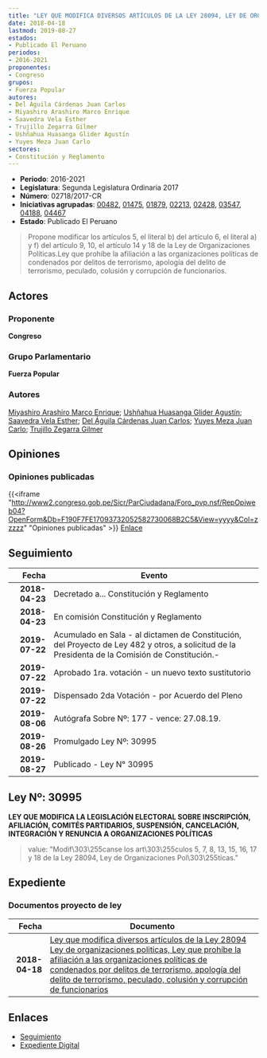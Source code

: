 ```yaml
---
title: "LEY QUE MODIFICA DIVERSOS ARTÍCULOS DE LA LEY 28094, LEY DE ORGANIZACIONES POLÍTICAS, LEY QUE PROHIBE LA AFILIACIÓN A LAS ORGANIZACIONES POLÍTICAS DE CONDENADOS POR DELITOS DE TERRORISMO, APOLOGÍA DEL DELITO DE TERRORISMO, PECULADO, COLUSIÓN Y CORRUPCIÓN DE FUNCIONARIOS Y OTROS"
date: 2018-04-18
lastmod: 2019-08-27
estados:
- Publicado El Peruano
periodos:
- 2016-2021
proponentes:
- Congreso
grupos:
- Fuerza Popular
autores:
- Del Águila Cárdenas Juan Carlos
- Miyashiro Arashiro Marco Enrique
- Saavedra Vela Esther
- Trujillo Zegarra Gilmer
- Ushñahua Huasanga Glider Agustín
- Yuyes Meza Juan Carlo
sectores:
- Constitución y Reglamento
---
```

- **Periodo**: 2016-2021
- **Legislatura**: Segunda Legislatura Ordinaria 2017
- **Número**: 02718/2017-CR
- **Iniciativas agrupadas**: [00482](../../00400/00482), [01475](../../01400/01475), [01879](../../01800/01879), [02213](../../02200/02213), [02428](../../02400/02428), [03547](../../03500/03547), [04188](../../04100/04188), [04467](../../04400/04467)
- **Estado**: Publicado El Peruano

> Propone modificar los artículos 5, el literal b) del artículo 6, el literal a) y f) del artículo 9, 10, el artículo 14 y 18 de la Ley de Organizaciones Políticas.Ley que prohíbe la afiliación a las organizaciones políticas de condenados por delitos de terrorismo, apología del delito de terrorismo, peculado, colusión y corrupción de funcionarios.


## Actores

### Proponente

**Congreso**

### Grupo Parlamentario

**Fuerza Popular**

### Autores

[Miyashiro Arashiro Marco Enrique](mailto:mailto:mmiyashiro@congreso.gob.pe); [Ushñahua Huasanga Glider Agustín](mailto:mailto:gushnahua@congreso.gob.pe); [Saavedra Vela Esther](mailto:mailto:esaavedra@congreso.gob.pe); [Del Águila Cárdenas Juan Carlos](mailto:mailto:jdelaguila@congreso.gob.pe); [Yuyes Meza Juan Carlo](mailto:mailto:jyuyes@congreso.gob.pe); [Trujillo Zegarra Gilmer](mailto:mailto:gtrujilloz@congreso.gob.pe)

## Opiniones

### Opiniones publicadas

{{<iframe "http://www2.congreso.gob.pe/Sicr/ParCiudadana/Foro_pvp.nsf/RepOpiweb04?OpenForm&Db=F190F7FE17093732052582730068B2C5&View=yyyy&Col=zzzzz" "Opiniones publicadas" >}}
[Enlace](http://www2.congreso.gob.pe/Sicr/ParCiudadana/Foro_pvp.nsf/RepOpiweb04?OpenForm&Db=F190F7FE17093732052582730068B2C5&View=yyyy&Col=zzzzz)


## Seguimiento

| Fecha | Evento |
|------:|--------|
| **2018-04-23** | Decretado a... Constitución y Reglamento |
| **2018-04-23** | En comisión Constitución y Reglamento |
| **2019-07-22** | Acumulado en Sala - al dictamen de Constitución, del Proyecto de Ley 482 y otros, a solicitud de la Presidenta de la Comisión de Constitución.- |
| **2019-07-22** | Aprobado 1ra. votación - un nuevo texto sustitutorio |
| **2019-07-22** | Dispensado 2da Votación - por Acuerdo del Pleno |
| **2019-08-06** | Autógrafa Sobre Nº: 177 - vence: 27.08.19. |
| **2019-08-26** | Promulgado Ley Nº: 30995 |
| **2019-08-27** | Publicado - Ley N° 30995 |

## Ley Nº: 30995

**LEY QUE MODIFICA LA LEGISLACIÓN ELECTORAL SOBRE INSCRIPCIÓN, AFILIACIÓN, COMITÉS PARTIDARIOS, SUSPENSIÓN, CANCELACIÓN, INTEGRACIÓN Y RENUNCIA A ORGANIZACIONES POLÍTICAS**

> value: "Modif\303\255canse los art\303\255culos 5, 7, 8, 13, 15, 16, 17 y 18 de la Ley 28094, Ley de Organizaciones Pol\303\255ticas."


## Expediente

### Documentos proyecto de ley

| Fecha | Documento |
|------:|-----------|
| **2018-04-18** | [Ley que modifica diversos artículos de la Ley 28094 Ley de organizaciones politicas, Ley que prohíbe la afiliación a las organizaciones políticas de condenados por delitos de terrorismo, apología del delito de terrorismo, peculado, colusión y corrupción de funcionarios](http://www.leyes.congreso.gob.pe/Documentos/2016_2021/Proyectos_de_Ley_y_de_Resoluciones_Legislativas/PL0271820180418..pdf) |

## Enlaces

- [Seguimiento](http://www2.congreso.gob.pe/Sicr/TraDocEstProc/CLProLey2016.nsf/f7fff46988ca05b1052578e100829cc7/d2d250e7145f54390525827300769054?OpenDocument)
- [Expediente Digital](http://www2.congreso.gob.pe/Sicr/TraDocEstProc/Expvirt_2011.nsf/visbusqptramdoc1621/02718?opendocument)

